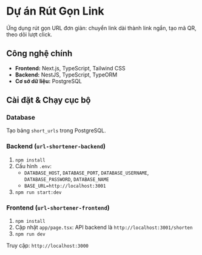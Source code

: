 # Dự án Rút Gọn Link

Ứng dụng rút gọn URL đơn giản: chuyển link dài thành link ngắn, tạo mã QR, theo dõi lượt click.

## Công nghệ chính

* **Frontend:** Next.js, TypeScript, Tailwind CSS
* **Backend:** NestJS, TypeScript, TypeORM
* **Cơ sở dữ liệu:** PostgreSQL

## Cài đặt & Chạy cục bộ

### Database

Tạo bảng `short_urls` trong PostgreSQL.

### Backend (`url-shortener-backend`)

1.  `npm install`
2.  Cấu hình `.env`:
    * `DATABASE_HOST`, `DATABASE_PORT`, `DATABASE_USERNAME`, `DATABASE_PASSWORD`, `DATABASE_NAME`
    * `BASE_URL=http://localhost:3001`
3.  `npm run start:dev`

### Frontend (`url-shortener-frontend`)

1.  `npm install`
2.  Cập nhật `app/page.tsx`: API backend là `http://localhost:3001/shorten`
3.  `npm run dev`

Truy cập: `http://localhost:3000`